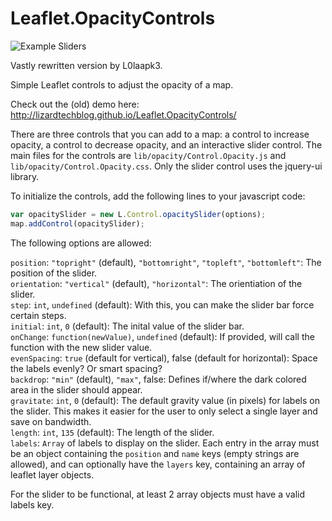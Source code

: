 Leaflet.OpacityControls
=======================

![Example Sliders](https://user-images.githubusercontent.com/6313423/46383475-d54df580-c6b0-11e8-9e7d-a3cefe3fdac7.png)


Vastly rewritten version by L0laapk3.

Simple Leaflet controls to adjust the opacity of a map.

Check out the (old) demo here: http://lizardtechblog.github.io/Leaflet.OpacityControls/

There are three controls that you can add to a map: a control to increase opacity, a control to decrease opacity, and an interactive slider control. The main files for the controls are `lib/opacity/Control.Opacity.js` and `lib/opacity/Control.Opacity.css`. Only the slider control uses the jquery-ui library.

To initialize the controls, add the following lines to your javascript code:

```javascript
var opacitySlider = new L.Control.opacitySlider(options);
map.addControl(opacitySlider);
```
    
The following options are allowed:
    
`position`: `"topright"` (default), `"bottomright"`, `"topleft"`, `"bottomleft"`: The position of the slider.  
`orientation`: `"vertical"` (default), `"horizontal"`: The orientiation of the slider.  
`step`: `int`, `undefined` (default): With this, you can make the slider bar force certain steps.  
`initial`: `int`, `0` (default): The inital value of the slider bar.  
`onChange`: `function(newValue)`, `undefined` (default): If provided, will call the function with the new slider value.  
`evenSpacing`: `true` (default for vertical), false (default for horizontal): Space the labels evenly? Or smart spacing?  
`backdrop`: `"min"` (default), `"max"`, false: Defines if/where the dark colored area in the slider should appear.  
`gravitate`: `int`, `0` (default): The default gravity value (in pixels) for labels on the slider. This makes it easier for the user to only select a single layer and save on bandwidth.  
`length`: `int`, `135` (default): The length of the slider.  
`labels`: `Array` of labels to display on the slider. Each entry in the array must be an object containing the `position` and `name` keys (empty strings are allowed), and can optionally have the `layers` key, containing an array of leaflet layer objects.

For the slider to be functional, at least 2 array objects must have a valid labels key.
   